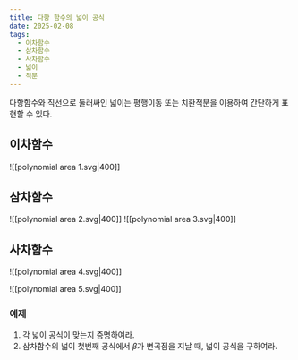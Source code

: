 ```yaml
---
title: 다항 함수의 넓이 공식
date: 2025-02-08
tags:
  - 이차함수
  - 삼차함수
  - 사차함수
  - 넓이
  - 적분
---
```

다항함수와 직선으로 둘러싸인 넓이는 평행이동 또는 치환적분을 이용하여 간단하게 표현할 수 있다.
## 이차함수
![[polynomial area 1.svg|400]]

## 삼차함수
![[polynomial area 2.svg|400]]
![[polynomial area 3.svg|400]]
## 사차함수
![[polynomial area 4.svg|400]]

![[polynomial area 5.svg|400]]

### 예제
1. 각 넓이 공식이 맞는지 증명하여라.
2. 삼차함수의 넓이 첫번째 공식에서 $\beta$가 변곡점을 지날 때, 넓이 공식을 구하여라.